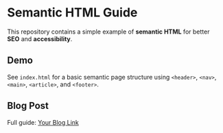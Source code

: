 # Semantic HTML Guide

This repository contains a simple example of **semantic HTML** for better **SEO** and **accessibility**.  

## Demo
See `index.html` for a basic semantic page structure using `<header>`, `<nav>`, `<main>`, `<article>`, and `<footer>`.  

## Blog Post
Full guide: [Your Blog Link](https://dev.to/akina_matayo_dd389ad2ee25/a-comprehensive-technical-guide-for-developers-on-implementing-semantic-html-effectively-1ofa)
